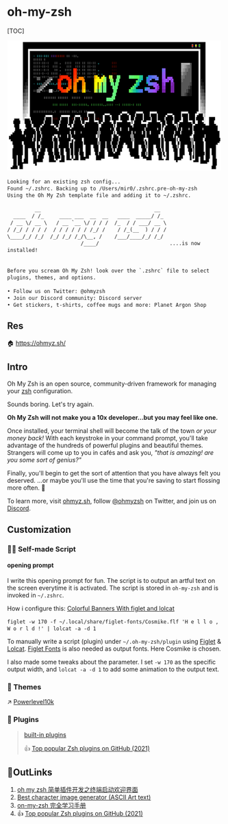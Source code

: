 # oh-my-zsh

[TOC]



![Oh My Zsh](../../../../../../Assets/Pics/68747470733a2f2f6f686d797a73682e73332e616d617a6f6e6177732e636f6d2f6f6d7a2d616e73692d6769746875622e706e67.png)



```shell
Looking for an existing zsh config...
Found ~/.zshrc. Backing up to /Users/mir0/.zshrc.pre-oh-my-zsh
Using the Oh My Zsh template file and adding it to ~/.zshrc.

         __                                     __
  ____  / /_     ____ ___  __  __   ____  _____/ /_
 / __ \/ __ \   / __ `__ \/ / / /  /_  / / ___/ __ \
/ /_/ / / / /  / / / / / / /_/ /    / /_(__  ) / / /
\____/_/ /_/  /_/ /_/ /_/\__, /    /___/____/_/ /_/
                        /____/                       ....is now installed!


Before you scream Oh My Zsh! look over the `.zshrc` file to select plugins, themes, and options.

• Follow us on Twitter: @ohmyzsh
• Join our Discord community: Discord server
• Get stickers, t-shirts, coffee mugs and more: Planet Argon Shop
```


## Res
🏠 https://ohmyz.sh/



## Intro
Oh My Zsh is an open source, community-driven framework for managing your [zsh](https://www.zsh.org/) configuration.

Sounds boring. Let's try again.

**Oh My Zsh will not make you a 10x developer...but you may feel like one.**

Once installed, your terminal shell will become the talk of the town *or your money back!* With each keystroke in your command prompt, you'll take advantage of the hundreds of powerful plugins and beautiful themes. Strangers will come up to you in cafés and ask you, *"that is amazing! are you some sort of genius?"*

Finally, you'll begin to get the sort of attention that you have always felt you deserved. ...or maybe you'll use the time that you're saving to start flossing more often. 😬

To learn more, visit [ohmyz.sh](https://ohmyz.sh/), follow [@ohmyzsh](https://twitter.com/ohmyzsh) on Twitter, and join us on [Discord](https://discord.gg/ohmyzsh).



## Customization
### 🤲🏼 Self-made Script
#### opening prompt
I write this opening prompt for fun. The script is to output an artful text on the screen everytime it is activated. The script is stored in `oh-my-zsh` and is invoked in `~/.zshrc`.

How i configure this: [Colorful Banners With figlet and lolcat](https://blog.victormendonca.com/2019/03/10/colorful-banners-with-figlet-and-lolcat/)
```shell
figlet -w 170 -f ~/.local/share/figlet-fonts/Cosmike.flf 'H e l l o , W o r l d !' | lolcat -a -d 1
```

To manually write a script (plugin) under `~/.oh-my-zsh/plugin` using [Figlet](http://www.figlet.org) & [Lolcat](https://github.com/busyloop/lolcat). [Figlet Fonts](https://github.com/xero/figlet-fonts) is also needed as output fonts. Here Cosmike is chosen. 

I also made some tweaks about the parameter. I set `-w 170` as the specific output width, and `lolcat -a -d 1` to add some animation to the output text. 


### 🎄 Themes
↗ [Powerlevel10k](../Shell%20Themes/Powerlevel10k.md)


### 🔌 Plugins

> [built-in plugins](https://github.com/ohmyzsh/ohmyzsh/wiki/Plugins)
>
> 👍 [Top popular Zsh plugins on GitHub (2021)](https://safjan.com/top-popular-zsh-plugins-on-github-2021/)



## 🔗OutLinks
1. [oh my zsh 简单插件开发之终端启动欢迎界面](https://blog.isuoge.com/a/oh-my-zsh-jian-dan-cha-jian-kai-fa-zhi-zhong-duan-.html)
2. [Best character image generator (ASCII Art text)](https://www.reddit.com/r/rpg/comments/nzmv4c/best_character_image_generator/)
3. [on-my-zsh 完全学习手册](https://blog.csdn.net/JENREY/article/details/118600067)
4. 👍 [Top popular Zsh plugins on GitHub (2021)](https://safjan.com/top-popular-zsh-plugins-on-github-2021/)

